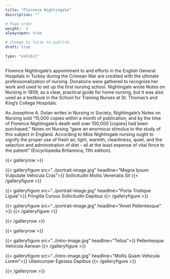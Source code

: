 ```yaml
---
title: "Florence Nightingale"
description: ""

# Page order
weight:  4
alwaysopen: true

# Change to false to publish.
draft: true

type: "exhibit"
---
```

Florence Nightingale’s appointment to and efforts in the English General Hospitals in Turkey during the Crimean War are credited with the ultimate professionalization of nursing. Donations were gathered to recognize her work and used to set up the first nursing school. Nightingale wrote Notes on Nursing in 1859, as a clear, practical guide for home nursing, but it was also used as a textbook in the School for Training Nurses at St. Thomas’s and King’s College Hospitals.  

As Josephine A. Dolan writes in Nursing in Society, Nightingale’s Notes on Nursing  sold “15,000 copies within a month of publication, and by the time of Florence Nightingale’s death well over 100,000 [copies] had been purchased.” Notes on Nursing “gave an enormous stimulus to the study of this subject in England. According to Miss Nightingale nursing ought to signify the proper use of fresh air, light, warmth, cleanliness, quiet, and the selection and administration of diet - all at the least expense of vital force to the patient” (Encyclopedia Britannica, 11th edition).

{{< galleryrow >}}

{{< galleryfigure src="../portrait-image.jpg"
           headline="Magna Ipsum Vulputate Vehicula Cras">}} Sollicitudin Mollis Venenatis Sit
{{< /galleryfigure >}}

{{< galleryfigure src="../portrait-image.jpg"
           headline="Porta Tristique Ligula">}} Fringilla Cursus Sollicitudin Dapibus
{{< /galleryfigure >}}

{{< galleryfigure src="../portrait-image.jpg"
           headline="Amet Pellentesque" >}}
{{< /galleryfigure >}}

{{< /galleryrow >}}

{{< galleryrow >}}

{{< galleryfigure src="../intro-image.jpg"
           headline="Tellus">}} Pellentesque Vehicula Aenean
{{< /galleryfigure >}}

{{< galleryfigure src="../intro-image.jpg"
           headline="Mollis Quam Vehicula Lorem">}} Ullamcorper Egestas Dapibus
{{< /galleryfigure >}}

{{< /galleryrow >}}
